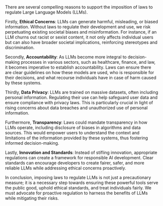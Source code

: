 There are several compelling reasons to support the imposition of laws to regulate Large Language Models (LLMs). 

Firstly, **Ethical Concerns**: LLMs can generate harmful, misleading, or biased information. Without laws to regulate their development and use, we risk perpetuating existing societal biases and misinformation. For instance, if an LLM churns out racist or sexist content, it not only affects individual users but can also have broader societal implications, reinforcing stereotypes and discrimination.

Secondly, **Accountability**: As LLMs become more integral to decision-making processes in various sectors, such as healthcare, finance, and law, it becomes imperative to establish accountability. Laws can ensure there are clear guidelines on how these models are used, who is responsible for their decisions, and what recourse individuals have in case of harm caused by these systems. 

Thirdly, **Data Privacy**: LLMs are trained on massive datasets, often including personal information. Regulating their use can help safeguard user data and ensure compliance with privacy laws. This is particularly crucial in light of rising concerns about data breaches and unauthorized use of personal information.

Furthermore, **Transparency**: Laws could mandate transparency in how LLMs operate, including disclosure of biases in algorithms and data sources. This would empower users to understand the context and limitations of the information provided by these systems, thus fostering informed decision-making.

Lastly, **Innovation and Standards**: Instead of stifling innovation, appropriate regulations can create a framework for responsible AI development. Clear standards can encourage developers to create fairer, safer, and more reliable LLMs while addressing ethical concerns proactively.

In conclusion, imposing laws to regulate LLMs is not just a precautionary measure; it is a necessary step towards ensuring these powerful tools serve the public good, uphold ethical standards, and treat individuals fairly. We must advocate for proactive regulation to harness the benefits of LLMs while mitigating their risks.